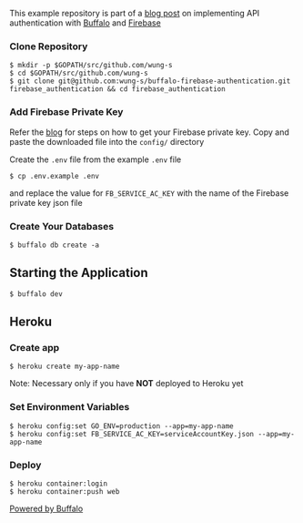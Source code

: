 This example repository is part of a [blog post](https://medium.com/@wung_s/integrate-firebase-with-buffalo-for-api-authentication-d3d33ede8e0f) on implementing API authentication with [Buffalo](http://gobuffalo.io) and [Firebase](https://firebase.google.com/)

### Clone Repository

    $ mkdir -p $GOPATH/src/github.com/wung-s
    $ cd $GOPATH/src/github.com/wung-s
    $ git clone git@github.com:wung-s/buffalo-firebase-authentication.git firebase_authentication && cd firebase_authentication

### Add Firebase Private Key

Refer the [blog](https://blog.gobuffalo.io/integrate-firebase-with-buffalo-for-api-authentication-d3d33ede8e0f) for steps on how to get your Firebase private key. Copy and paste the downloaded file into the `config/` directory

Create the `.env` file from the example `.env` file

    $ cp .env.example .env

and replace the value for `FB_SERVICE_AC_KEY` with the name of the Firebase private key json file

### Create Your Databases

    $ buffalo db create -a

## Starting the Application

    $ buffalo dev

## Heroku

### Create app

    $ heroku create my-app-name

Note: Necessary only if you have **NOT** deployed to Heroku yet

### Set Environment Variables

    $ heroku config:set GO_ENV=production --app=my-app-name
    $ heroku config:set FB_SERVICE_AC_KEY=serviceAccountKey.json --app=my-app-name

### Deploy

    $ heroku container:login
    $ heroku container:push web

[Powered by Buffalo](http://gobuffalo.io)
